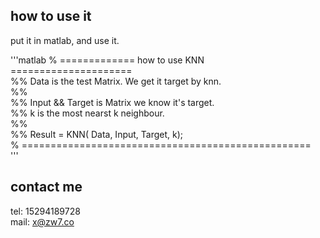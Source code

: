 
## how to use it

put it in matlab, and use it.  

'''matlab
% ============= how to use KNN =====================  
%% Data is the test Matrix. We get it target by knn.  
%%    
%% Input && Target is Matrix we know it's target.  
%% k is the most nearst k neighbour.  
%%  
%% Result = KNN( Data, Input, Target, k);  
% ==================================================  
'''
  
## contact me
tel: 15294189728  
mail: x@zw7.co
